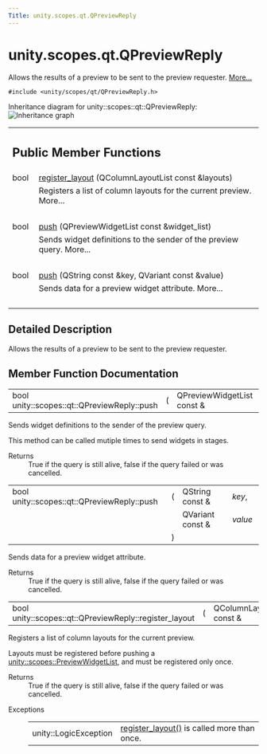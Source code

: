 ```yaml
---
Title: unity.scopes.qt.QPreviewReply
---
```


# unity.scopes.qt.QPreviewReply

<p>Allows the results of a preview to be sent to the preview requester.  
<a href="#details">More...</a></p>
<p><code>#include &lt;unity/scopes/qt/QPreviewReply.h&gt;</code></p>
Inheritance diagram for unity::scopes::qt::QPreviewReply:
<img src="https://assets.ubuntu.com/v1/fee74989-classunity_1_1scopes_1_1qt_1_1_q_preview_reply__inherit__graph.png" border="0" alt="Inheritance graph"/>
<table class="memberdecls">
<tr class="heading"><td colspan="2"><h2 class="groupheader">
Public Member Functions</h2></td></tr>
<tr class="memitem:abe5967042a22327f6ec9d5a1f595968c"><td class="memItemLeft" align="right" valign="top">bool&#160;</td><td class="memItemRight" valign="bottom"><a class="el" href="#abe5967042a22327f6ec9d5a1f595968c">register_layout</a> (QColumnLayoutList const &amp;layouts)</td></tr>
<tr class="memdesc:abe5967042a22327f6ec9d5a1f595968c"><td class="mdescLeft">&#160;</td><td class="mdescRight">Registers a list of column layouts for the current preview.  More...<br /></td></tr>
<tr class="separator:abe5967042a22327f6ec9d5a1f595968c"><td class="memSeparator" colspan="2">&#160;</td></tr>
<tr class="memitem:a87571e9d961382e967ae6f12560bd755"><td class="memItemLeft" align="right" valign="top">bool&#160;</td><td class="memItemRight" valign="bottom"><a class="el" href="#a87571e9d961382e967ae6f12560bd755">push</a> (QPreviewWidgetList const &amp;widget_list)</td></tr>
<tr class="memdesc:a87571e9d961382e967ae6f12560bd755"><td class="mdescLeft">&#160;</td><td class="mdescRight">Sends widget definitions to the sender of the preview query.  More...<br /></td></tr>
<tr class="separator:a87571e9d961382e967ae6f12560bd755"><td class="memSeparator" colspan="2">&#160;</td></tr>
<tr class="memitem:a31c34e45f1eab196c74d3c314881e147"><td class="memItemLeft" align="right" valign="top">bool&#160;</td><td class="memItemRight" valign="bottom"><a class="el" href="#a31c34e45f1eab196c74d3c314881e147">push</a> (QString const &amp;key, QVariant const &amp;value)</td></tr>
<tr class="memdesc:a31c34e45f1eab196c74d3c314881e147"><td class="mdescLeft">&#160;</td><td class="mdescRight">Sends data for a preview widget attribute.  More...<br /></td></tr>
<tr class="separator:a31c34e45f1eab196c74d3c314881e147"><td class="memSeparator" colspan="2">&#160;</td></tr>
</table>
<a name="details" id="details"></a><h2 class="groupheader">Detailed Description</h2>
<p>Allows the results of a preview to be sent to the preview requester. </p>
<h2 class="groupheader">Member Function Documentation</h2>
<table class="memname">
<tr>
<td class="memname">bool unity::scopes::qt::QPreviewReply::push </td>
<td>(</td>
<td class="paramtype">QPreviewWidgetList const &amp;&#160;</td>
<td class="paramname"><em>widget_list</em></td><td>)</td>
<td></td>
</tr>
</table>
<p>Sends widget definitions to the sender of the preview query. </p>
<p>This method can be called mutiple times to send widgets in stages. </p><dl class="section return"><dt>Returns</dt><dd>True if the query is still alive, false if the query failed or was cancelled. </dd></dl>
<table class="memname">
<tr>
<td class="memname">bool unity::scopes::qt::QPreviewReply::push </td>
<td>(</td>
<td class="paramtype">QString const &amp;&#160;</td>
<td class="paramname"><em>key</em>, </td>
</tr>
<tr>
<td class="paramkey"></td>
<td></td>
<td class="paramtype">QVariant const &amp;&#160;</td>
<td class="paramname"><em>value</em>&#160;</td>
</tr>
<tr>
<td></td>
<td>)</td>
<td></td><td></td>
</tr>
</table>
<p>Sends data for a preview widget attribute. </p>
<dl class="section return"><dt>Returns</dt><dd>True if the query is still alive, false if the query failed or was cancelled. </dd></dl>
<table class="memname">
<tr>
<td class="memname">bool unity::scopes::qt::QPreviewReply::register_layout </td>
<td>(</td>
<td class="paramtype">QColumnLayoutList const &amp;&#160;</td>
<td class="paramname"><em>layouts</em></td><td>)</td>
<td></td>
</tr>
</table>
<p>Registers a list of column layouts for the current preview. </p>
<p>Layouts must be registered before pushing a <a class="el" href="unity.scopes.md#aed3b7b1daf2e49d0a820ef931caa792d" title="List of preview widgets (see unity::scopes::PreviewWidget) ">unity::scopes::PreviewWidgetList</a>, and must be registered only once. </p><dl class="section return"><dt>Returns</dt><dd>True if the query is still alive, false if the query failed or was cancelled. </dd></dl>
<dl class="exception"><dt>Exceptions</dt><dd>
<table class="exception">
<tr><td class="paramname">unity::LogicException</td><td><a class="el" href="#abe5967042a22327f6ec9d5a1f595968c" title="Registers a list of column layouts for the current preview. ">register_layout()</a> is called more than once. </td></tr>
</table>
</dd>
</dl>
